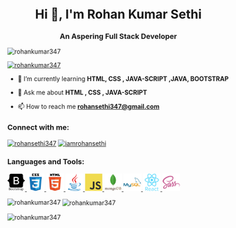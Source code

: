 <h1 align="center">Hi 👋, I'm Rohan Kumar Sethi</h1>
<h3 align="center">An Aspering Full Stack Developer</h3>

<p align="left"> <img src="https://komarev.com/ghpvc/?username=rohankumar347&label=Profile%20views&color=0e75b6&style=flat" alt="rohankumar347" /> </p>

<p align="left"> <a href="https://github.com/ryo-ma/github-profile-trophy"><img src="https://github-profile-trophy.vercel.app/?username=rohankumar347" alt="rohankumar347" /></a> </p>

- 🌱 I’m currently learning **HTML, CSS , JAVA-SCRIPT ,JAVA, BOOTSTRAP**

- 💬 Ask me about **HTML , CSS , JAVA-SCRIPT**

- 📫 How to reach me **rohansethi347@gmail.com**

<h3 align="left">Connect with me:</h3>
<p align="left">
<a href="https://linkedin.com/in/rohansethi347" target="blank"><img align="center" src="https://raw.githubusercontent.com/rahuldkjain/github-profile-readme-generator/master/src/images/icons/Social/linked-in-alt.svg" alt="rohansethi347" height="30" width="40" /></a>
<a href="https://instagram.com/iamrohansethi" target="blank"><img align="center" src="https://raw.githubusercontent.com/rahuldkjain/github-profile-readme-generator/master/src/images/icons/Social/instagram.svg" alt="iamrohansethi" height="30" width="40" /></a>
</p>

<h3 align="left">Languages and Tools:</h3>
<p align="left"> <a href="https://getbootstrap.com" target="_blank" rel="noreferrer"> <img src="https://raw.githubusercontent.com/devicons/devicon/master/icons/bootstrap/bootstrap-plain-wordmark.svg" alt="bootstrap" width="40" height="40"/> </a> <a href="https://www.w3schools.com/css/" target="_blank" rel="noreferrer"> <img src="https://raw.githubusercontent.com/devicons/devicon/master/icons/css3/css3-original-wordmark.svg" alt="css3" width="40" height="40"/> </a> <a href="https://www.w3.org/html/" target="_blank" rel="noreferrer"> <img src="https://raw.githubusercontent.com/devicons/devicon/master/icons/html5/html5-original-wordmark.svg" alt="html5" width="40" height="40"/> </a> <a href="https://www.java.com" target="_blank" rel="noreferrer"> <img src="https://raw.githubusercontent.com/devicons/devicon/master/icons/java/java-original.svg" alt="java" width="40" height="40"/> </a> <a href="https://developer.mozilla.org/en-US/docs/Web/JavaScript" target="_blank" rel="noreferrer"> <img src="https://raw.githubusercontent.com/devicons/devicon/master/icons/javascript/javascript-original.svg" alt="javascript" width="40" height="40"/> </a> <a href="https://www.mongodb.com/" target="_blank" rel="noreferrer"> <img src="https://raw.githubusercontent.com/devicons/devicon/master/icons/mongodb/mongodb-original-wordmark.svg" alt="mongodb" width="40" height="40"/> </a> <a href="https://www.mysql.com/" target="_blank" rel="noreferrer"> <img src="https://raw.githubusercontent.com/devicons/devicon/master/icons/mysql/mysql-original-wordmark.svg" alt="mysql" width="40" height="40"/> </a> <a href="https://reactjs.org/" target="_blank" rel="noreferrer"> <img src="https://raw.githubusercontent.com/devicons/devicon/master/icons/react/react-original-wordmark.svg" alt="react" width="40" height="40"/> </a> <a href="https://sass-lang.com" target="_blank" rel="noreferrer"> <img src="https://raw.githubusercontent.com/devicons/devicon/master/icons/sass/sass-original.svg" alt="sass" width="40" height="40"/> </a> </p>

<p><img align="left" src="https://github-readme-stats.vercel.app/api/top-langs?username=rohankumar347&show_icons=true&locale=en&layout=compact" alt="rohankumar347" /></p>

<p>&nbsp;<img align="center" src="https://github-readme-stats.vercel.app/api?username=rohankumar347&show_icons=true&locale=en" alt="rohankumar347" /></p>

<p><img align="center" src="https://github-readme-streak-stats.herokuapp.com/?user=rohankumar347&" alt="rohankumar347" /></p>
